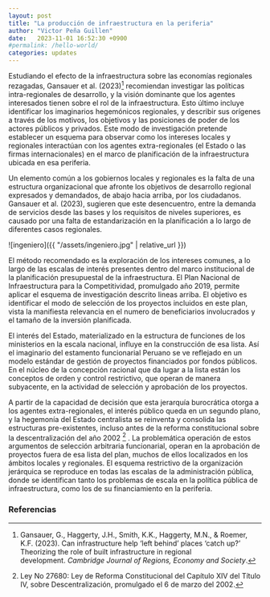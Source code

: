 ```yaml
---
layout: post
title: "La producción de infraestructura en la periferia"
author: "Victor Peña Guillen"
date:   2023-11-01 16:52:30 +0900
#permalink: /hello-world/
categories: updates
---
```


Estudiando el efecto de la infraestructura sobre las economías regionales rezagadas, Gansauer et al. (2023)[^1] recomiendan investigar las políticas intra-regionales de desarrollo, y la visión dominante que los agentes interesados tienen sobre el rol de la infraestructura. Esto último incluye identificar los imaginarios hegemónicos regionales, y describir sus orígenes a través de los motivos, los objetivos y las posiciones de poder de los actores públicos y privados.
Este modo de investigación pretende establecer un esquema para observar como los intereses locales y regionales interactúan con los agentes extra-regionales (el Estado o las firmas internacionales) en el marco de planificación de la infraestructura ubicada en esa periferia.

Un elemento común a los gobiernos locales y regionales es la falta de una estructura organizacional que afronte los objetivos de desarrollo regional expresados y demandados, de abajo hacia arriba, por los ciudadanos.
Gansauer et al. (2023), sugieren que este desencuentro, entre la demanda de servicios desde las bases y los requisitos de niveles superiores, es causado por una falta de estandarización en la planificación a lo largo de diferentes casos regionales.

![ingeniero]({{ "/assets/ingeniero.jpg" | relative_url }})

El método recomendado es la exploración de los intereses comunes, a lo largo de las escalas de interés presentes dentro del marco institucional de la planificación presupuestal de la infraestructura.
El Plan Nacional de Infraestructura para la Competitividad,  promulgado año 2019, permite aplicar el esquema de investigación descrito lineas arriba. El objetivo es identificar el modo de selección de los proyectos incluidos en este plan, vista la manifiesta relevancia en el numero de beneficiarios involucrados y el tamaño de la inversión planificada.

El interés del Estado, materializado en la estructura de funciones de los ministerios en la escala nacional, influye en la construcción de esa lista.
Así el imaginario del estamento funcionarial Peruano se ve reflejado en un modelo estándar de gestión de proyectos financiados por fondos públicos.
En el núcleo de la concepción racional que da lugar a la lista están los conceptos de orden y control restrictivo, que operan de manera subyacente, en la actividad de selección y aprobación de los proyectos.

A partir de la capacidad de decisión que esta jerarquía burocrática otorga a los  agentes extra-regionales, el interés público queda en un segundo plano, y la hegemonía del Estado centralista se reinventa y consolida las estructuras pre-existentes, incluso antes de la reforma constitucional sobre la descentralización del año 2002 [^2] .
La problemática operación de estos argumentos de selección arbitraria funcionarial, operan en la aprobación de proyectos fuera de esa lista del plan, muchos de ellos localizados en los ámbitos locales y regionales.
El esquema restrictivo de la organización jerárquica se reproduce en todas las escalas de la administración pública, donde se identifican tanto los problemas de escala en la política pública de infraestructura, como los de su financiamiento en la periferia.

### Referencias

[^1]: Gansauer, G., Haggerty, J.H., Smith, K.K., Haggerty, M.N., & Roemer, K.F. (2023). Can infrastructure help ‘left behind’ places ‘catch up?’ Theorizing the role of built infrastructure in regional development. _Cambridge Journal of Regions, Economy and Society_.

[^2]: Ley No 27680: Ley de Reforma Constitucional del Capítulo XIV del Título IV, sobre Descentralización, promulgado el 6 de marzo del 2002.
